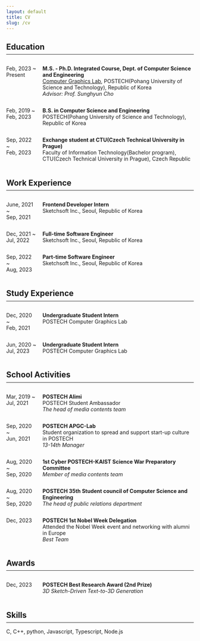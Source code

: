 ```yaml
---
layout: default
title: CV
slug: /cv
---
```

<html><head><style>
.item {
	display:grid;
	grid-template-columns:1fr 0.2fr 5fr;
}
.line {
	margin-top:-10px;
	margin-bottom:15px;
}
</style></head>
<body>
<h2><strong>Education</strong></h2><hr color='343434' class='line'/>
<div class='item'>
<p>Feb, 2023 ~ Present</p><span></span>
<p><strong>M.S. - Ph.D. Integrated Course, Dept. of Computer Science and Engineering</strong>
	<br/>
	<span>
	<a href="https://cg.postech.ac.kr/">Computer Graphics Lab</a>, POSTECH(Pohang University of Science and Technology), Republic of Korea
	<br/>
	<i>Advisor: Prof. Sunghyun Cho</i>
	</span>
</p>
</div>

<div class='item'>
<p>Feb, 2019 ~<br/>Feb, 2023</p><span></span>
<p><strong>B.S. in Computer Science and Engineering</strong>
	<br/>
	<span>
	POSTECH(Pohang University of Science and Technology), Republic of Korea
	</span>
</p>
</div>

<div class='item'>
<p>Sep, 2022 ~<br/>Feb, 2023</p><span></span>
<p><strong> Exchange student at CTU(Czech Technical University in Prague)</strong>
	<br/>
	<span>
	Faculty of Information Technology(Bachelor program), CTU(Czech Technical University in Prague), Czech Republic
	</span>
</p>
</div>

<h2><strong>Work Experience</strong></h2><hr color='343434' class='line'/>
<!-- <p><a href="https://www.sketchsoft3d.com/"><strong>Sketchsoft Inc.</strong></a></p> -->
<div class='item'>
<p>June, 2021 ~<br/>Sep, 2021</p> <span></span>
<p><strong>Frontend Developer Intern</strong>
	<br/>
	<span>
	Sketchsoft Inc., Seoul, Republic of Korea
	</span>
</p>
</div>

<div class='item'>
<p>Dec, 2021 ~<br/>Jul, 2022</p> <span></span>
<p><strong>Full-time Software Engineer</strong>
	<br/>
	<span>
	Sketchsoft Inc., Seoul, Republic of Korea
	</span>
</p>
</div>

<div class='item'>
<p>Sep, 2022 ~<br/>Aug, 2023</p> <span></span>
<p><strong>Part-time Software Engineer</strong>
	<br/>
	<span>
	Sketchsoft Inc., Seoul, Republic of Korea
	</span>
</p>
</div>

<h2><strong>Study Experience</strong></h2><hr color='343434' class='line'/>
<div class='item'>
<p>Dec, 2020 ~<br/>Feb, 2021</p> <span></span>
<p><strong>Undergraduate Student Intern</strong>
	<br/>
	<span>
	POSTECH Computer Graphics Lab
	</span>
</p>
</div>

<div class='item'>
<p>Jun, 2020 ~<br/>Jul, 2023</p> <span></span>
<p><strong>Undergraduate Student Intern</strong>
	<br/>
	<span>
	POSTECH Computer Graphics Lab
	</span>
</p>
</div>


<h2><strong>School Activities</strong></h2><hr color='343434' class='line'/>
<div class='item'>
<p>Mar, 2019 ~<br/>Jul, 2021</p> <span></span>
<p><strong> POSTECH Alimi</strong>
	<br/>
	<span>
	POSTECH Student Ambassador
	<br/>
	<i>The head of media contents team</i>
	</span>
</p>
</div>

<div class='item'>
<p>Sep, 2020 ~<br/>Jun, 2021</p> <span></span>
<p><strong> POSTECH APGC-Lab</strong>
	<br/>
	<span>
	Student organization to spread and support start-up culture in POSTECH
	<br/>
	<i>13-14th Manager</i>
	</span>
</p>
</div>

<div class='item'>
<p>Aug, 2020 ~<br/>Sep, 2020</p> <span></span>
<p><strong> 1st Cyber POSTECH-KAIST Science War Preparatory Committee</strong>
	<br/>
	<span>
	<i>Member of media contents team</i>
	</span>
</p>
</div>


<div class='item'>
<p>Aug, 2020 ~<br/>Sep, 2020</p> <span></span>
<p><strong>POSTECH 35th Student council of Computer Science and Engineering</strong>
	<br/>
	<span>
	<i>The head of public relations department</i>
	</span>
</p>
</div>

<div class='item'>
<p>Dec, 2023</p> <span></span>
<p><strong>POSTECH 1st Nobel Week Delegation</strong>
	<br/>
	<span>
	Attended the Nobel Week event and networking with alumni in Europe
	<br/>
	<i>Best Team</i>
	</span>
</p>
</div>

<h2><strong>Awards</strong></h2><hr color='343434' class='line'/>
<div class='item'>
<p>Dec, 2023</p> <span></span>
<p><strong>POSTECH Best Research Award (2nd Prize)</strong>
	<br/>
	<span>
	<i>3D Sketch-Driven Text-to-3D Generation</i>
	</span>
</p>
</div>

<h2><strong>Skills</strong></h2><hr color='343434' class='line'/>
<p>C, C++, python, Javascript, Typescript, Node.js</p>